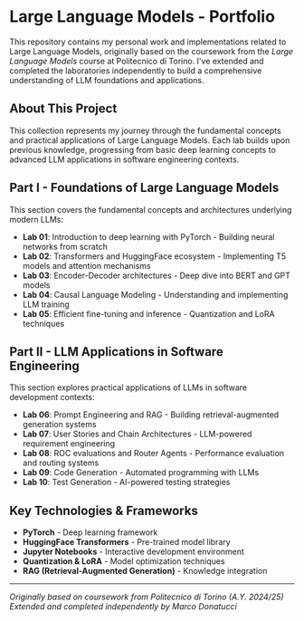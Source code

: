 # Large Language Models - Portfolio

This repository contains my personal work and implementations related to Large Language Models, originally based on the coursework from the *Large Language Models* course at Politecnico di Torino. I've extended and completed the laboratories independently to build a comprehensive understanding of LLM foundations and applications.

## About This Project

This collection represents my journey through the fundamental concepts and practical applications of Large Language Models. Each lab builds upon previous knowledge, progressing from basic deep learning concepts to advanced LLM applications in software engineering contexts.


## Part I - Foundations of Large Language Models

This section covers the fundamental concepts and architectures underlying modern LLMs:

- **Lab 01**: Introduction to deep learning with PyTorch - Building neural networks from scratch
- **Lab 02**: Transformers and HuggingFace ecosystem - Implementing T5 models and attention mechanisms
- **Lab 03**: Encoder-Decoder architectures - Deep dive into BERT and GPT models
- **Lab 04**: Causal Language Modeling - Understanding and implementing LLM training
- **Lab 05**: Efficient fine-tuning and inference - Quantization and LoRA techniques

## Part II - LLM Applications in Software Engineering

This section explores practical applications of LLMs in software development contexts:

- **Lab 06**: Prompt Engineering and RAG - Building retrieval-augmented generation systems
- **Lab 07**: User Stories and Chain Architectures - LLM-powered requirement engineering
- **Lab 08**: ROC evaluations and Router Agents - Performance evaluation and routing systems
- **Lab 09**: Code Generation - Automated programming with LLMs
- **Lab 10**: Test Generation - AI-powered testing strategies

## Key Technologies & Frameworks

- **PyTorch** - Deep learning framework
- **HuggingFace Transformers** - Pre-trained model library
- **Jupyter Notebooks** - Interactive development environment
- **Quantization & LoRA** - Model optimization techniques
- **RAG (Retrieval-Augmented Generation)** - Knowledge integration


---

*Originally based on coursework from Politecnico di Torino (A.Y. 2024/25)*  
*Extended and completed independently by Marco Donatucci*

